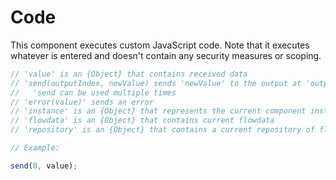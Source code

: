 # Code

This component executes custom JavaScript code. Note that it executes whatever is entered and doesn't contain any security measures or scoping.

```javascript
// 'value' is an {Object} that contains received data
// 'send(outputIndex, newValue) sends 'newValue' to the output at 'outputIndex'
//   'send can be used multiple times
// 'error(value)' sends an error
// 'instance' is an {Object} that represents the current component instance
// 'flowdata' is an {Object} that contains current flowdata
// 'repository' is an {Object} that contains a current repository of flowdata

// Example:

send(0, value);
```